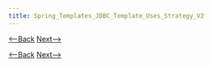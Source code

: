 ```yaml
---
title: Spring_Templates_JDBC_Template_Uses_Strategy_V2
---
```

[<--Back]({{_site.pagesurl}}/Spring_Templates_JDBC_Template_Uses_Strategy_V1) [Next-->]({{_site.pagesurl}}/Spring_Templates_JDBC_Template_Uses_Strategy_V3)



[<--Back]({{_site.pagesurl}}/Spring_Templates_JDBC_Template_Uses_Strategy_V1) [Next-->]({{_site.pagesurl}}/Spring_Templates_JDBC_Template_Uses_Strategy_V3)

